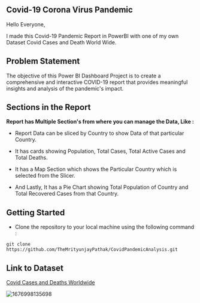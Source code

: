 ## Covid-19 Corona Virus Pandemic

Hello Everyone,

I made this Covid-19 Pandemic Report in PowerBI with one of my own Dataset Covid Cases and Death World Wide.

## Problem Statement

The objective of this Power BI Dashboard Project is to create a comprehensive and interactive COVID-19 report that provides meaningful insights and analysis of the pandemic's impact.

## Sections in the Report

**Report has Multiple Section's from where you can manage the Data, Like :**

- Report Data can be sliced by Country to show Data of that particular Country.

- It has cards showing Population, Total Cases, Total Active Cases and Total Deaths.

- It has a Map Section which shows the Particular Country which is selected from the Slicer.

- And Lastly, It has a Pie Chart showing Total Population of Country and Total Recovered Cases from that Country.

## Getting Started

- Clone the repository to your local machine using the following command :
```
git clone https://github.com/TheMrityunjayPathak/CovidPandemicAnalysis.git
```

## Link to Dataset
[Covid Cases and Deaths Worldwide](https://www.kaggle.com/datasets/themrityunjaypathak/covid-cases-and-deaths-worldwide)

![1676998135698](https://user-images.githubusercontent.com/123563634/232387764-73eee02b-8192-4c0f-be68-c19ee29ae04c.jpg)
